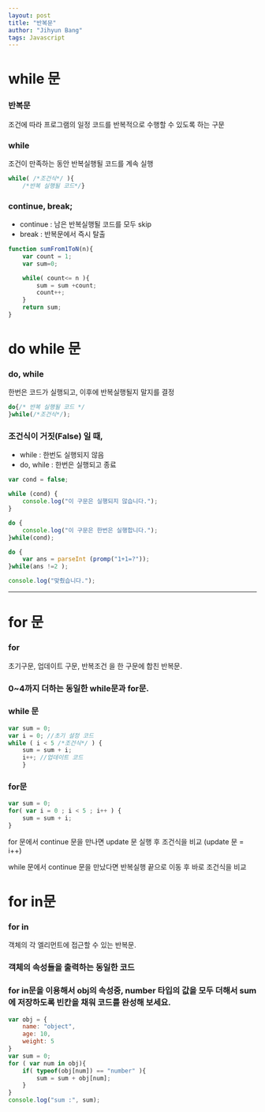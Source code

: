 ```yaml
---
layout: post
title: "반복문"
author: "Jihyun Bang"
tags: Javascript
---
```


# while 문

### **반복문**

조건에 따라 프로그램의 일정 코드를 반복적으로 수행할 수 있도록 하는 구문

### **while**

조건이 만족하는 동안 반복실행될 코드를 계속 실행

```javascript
while( /*조건식*/ ){
    /*반복 실행될 코드*/}
```

### **continue, break;**

- continue : 남은 반복실행될 코드를 모두 skip
- break : 반복문에서 즉시 탈출

```javascript
function sumFrom1ToN(n){
    var count = 1;
    var sum=0;

    while( count<= n ){
        sum = sum +count;
        count++;
    }
    return sum;
}
```

# do while 문

### **do, while**

한번은 코드가 실행되고, 이후에 반복실행될지 말지를 결정

```javascript
do{/* 반복 실행될 코드 */
}while(/*조건식*/);
```

### **조건식이 거짓(False) 일 때,**

- while : 한번도 실행되지 않음
- do, while : 한번은 실행되고 종료

```javascript
var cond = false;

while (cond) {
	console.log("이 구문은 실행되지 않습니다.");
}

do {
	console.log("이 구문은 한번은 실행합니다.");
}while(cond);

do {
	var ans = parseInt (promp("1+1=?"));
}while(ans !=2 );

console.log("맞췄습니다.");
```

---

# for 문

### **for**

초기구문, 업데이트 구문, 반복조건 을 한 구문에 합친 반복문.

### **0~4까지 더하는 동일한 while문과 for문.**

### while 문

```javascript
var sum = 0;
var i = 0; //초기 설정 코드
while ( i < 5 /*조건식*/ ) {
    sum = sum + i;
    i++; //업데이트 코드
    }
```

### for문

```javascript
var sum = 0;
for( var i = 0 ; i < 5 ; i++ ) {
    sum = sum + i;
}
```

for 문에서 continue 문을 만나면 update 문 실행 후 조건식을 비교 (update 문 = i++)

while 문에서 continue 문을 만났다면 반복실행 끝으로 이동 후 바로 조건식을 비교 

# for in문

### **for in**

객체의 각 엘리먼트에 접근할 수 있는 반복문.

### **객체의 속성들을 출력하는 동일한 코드**

### for in문을 이용해서 obj의 속성중, number 타입의 값을 모두 더해서 sum에 저장하도록 빈칸을 채워 코드를 완성해 보세요.

```javascript
var obj = {
    name: "object",
    age: 10,
    weight: 5
}
var sum = 0;
for ( var num in obj){
    if( typeof(obj[num]) == "number" ){
        sum = sum + obj[num];
    }
}
console.log("sum :", sum);
```